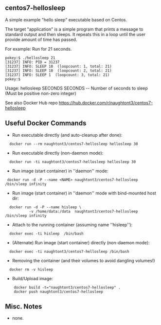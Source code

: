 centos7-hellosleep
------------------

A simple example "hello sleep" executable based on Centos.

The target "application" is a simple program that prints
a message to standard output and then sleeps.  It repeats
this in a loop until the user provide amount of time has 
passed.  

For example: Run for 21 seconds.

    pokey:$ ./hellosleep 21
    [31237] INFO: PID = 31237
    [31237] INFO: SLEEP 10  (loopcount: 1, total: 21)
    [31237] INFO: SLEEP 10  (loopcount: 2, total: 21)
    [31237] INFO: SLEEP 1  (loopcount: 3, total: 21)
    pokey:$ 

Usage: hellosleep SECONDS
   SECONDS -- Number of seconds to sleep
   (Must be positive non-zero integer)


See also Docker Hub repo
https://hub.docker.com/r/naughtont3/centos7-hellosleep


Useful Docker Commands
----------------------
- Run executable directly (and auto-cleanup after done):
```
  docker run --rm naughtont3/centos7-hellosleep hellosleep 30
```

- Run executable directly (non-daemon mode):
```
  docker run -ti naughtont3/centos7-hellosleep hellosleep 30
```

- Run image (start container) in ''daemon'' mode:
```
 docker run -d -P --name <NAME> naughtont3/centos7-hellosleep /bin/sleep infinity
```

- Run image (start container) in ''daemon'' mode with bind-mounted host dir:
```
  docker run -d -P --name hisleep \
           -v /home/data:/data  naughtont3/centos7-hellosleep /bin/sleep infinity
```

- Attach to the running container (assuming name ''hisleep''):
```
  docker exec -ti hisleep  /bin/bash
```

- (Alternate) Run image (start container) directly (non-daemon mode):
```
  docker exec -ti naughtont3/centos7-hellosleep /bin/bash
```

- Removing the container (and their volumes to avoid dangling volumes!)
```
  docker rm -v hisleep
```

- Build/Upload image:
```
    docker build -t="naughtont3/centos7-hellosleep" .
    docker push naughtont3/centos7-hellosleep 
```

Misc. Notes
-----------
- none.

